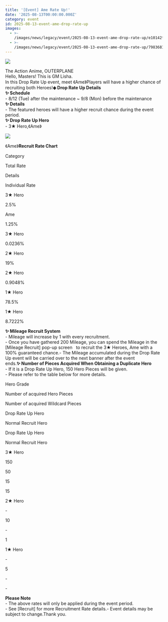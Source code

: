 ```yaml
---
title: '[Event] Ame Rate Up!'
date: '2025-08-13T00:00:00.000Z'
category: event
id: 2025-08-13-event-ame-drop-rate-up
images:
  - >-
    /images/news/legacy/event/2025-08-13-event-ame-drop-rate-up/e10142f4a3ed4affb904a1f11272d114.webp
  - >-
    /images/news/legacy/event/2025-08-13-event-ame-drop-rate-up/798368191b1e4408b02e147211ae5d21.webp
---
```


![](/images/news/legacy/event/2025-08-13-event-ame-drop-rate-up/e10142f4a3ed4affb904a1f11272d114.webp)  
  

The Action Anime, OUTERPLANE  
Hello, Masters! This is GM Lisha.  
In this Drop Rate Up event, meet 《Ame》Players will have a higher chance of recruiting both Heroes!**◈ Drop Rate Up Details**  
**✨ Schedule**  
\- 8/12 (Tue) after the maintenance ~ 9/8 (Mon) before the maintenance  
**✨ Details**  
\- The featured heroes will have a higher recruit chance during the event period.  
**✨ Drop Rate Up Hero**  
\- 3★ Hero,《Ame》

![](/images/news/legacy/event/2025-08-13-event-ame-drop-rate-up/798368191b1e4408b02e147211ae5d21.webp)  
  

《Ame》**Recruit Rate Chart**

Category

Total Rate

Details

Individual Rate

3★ Hero

2.5%

Ame  

1.25%

3★ Hero

0.0236%  

2★ Hero

19%

2★ Hero

0.9048%  

1★ Hero

78.5%

1★ Hero

8.7222%  

**✨ Mileage Recruit System**  
\- Mileage will increase by 1 with every recruitment.  
\- Once you have gathered 200 Mileage, you can spend the Mileage in the \[Mileage Recruit\] pop-up screen   to recruit the 3★ Heroes, Ame with a 100% guaranteed chance.- The Mileage accumulated during the Drop Rate Up event will be carried over to the next banner after the event ends.**✨ Number of Pieces Acquired When Obtaining a Duplicate Hero**  
\- If it is a Drop Rate Up Hero, 150 Hero Pieces will be given.  
\- Please refer to the table below for more details. 

Hero Grade

Number of acquired Hero Pieces

Number of acquired Wildcard Pieces

Drop Rate Up Hero

Normal Recruit Hero

Drop Rate Up Hero

Normal Recruit Hero

3★ Hero

150

50

15

15

2★ Hero

\-

10

\-

1

1★ Hero

\-

5

\-

\-

**Please Note**  
\- The above rates will only be applied during the event period.  
\- See \[Recruit\] for more Recruitment Rate details.- Event details may be subject to change.Thank you.
